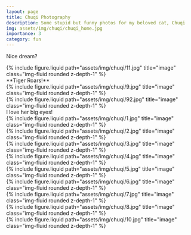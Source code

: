 ```yaml
---
layout: page
title: Chuqi Photography
description: Some stupid but funny photos for my beloved cat, Chuqi
img: assets/img/chuqi/chuqi_home.jpg
importance: 3
category: fun
---
```



Nice dream?
<div class="row justify-content-sm-center">
    <div class="col-sm mt-3 mt-md-0">
        {% include figure.liquid path="assets/img/chuqi/11.jpg" title="image" class="img-fluid rounded z-depth-1" %}
    </div>
</div>
**Tiger Roars!**
<div class="row">
    <div class="col-sm mt-3 mt-md-0">
        {% include figure.liquid path="assets/img/chuqi/9.jpg" title="image" class="img-fluid rounded z-depth-1" %}
    </div>
    <div class="col-sm mt-3 mt-md-0">
        {% include figure.liquid path="assets/img/chuqi/92.jpg" title="image" class="img-fluid rounded z-depth-1" %}
    </div>
</div>
I love her big eyes!
<div class="row">
    <div class="col-sm mt-3 mt-md-0">
        {% include figure.liquid path="assets/img/chuqi/1.jpg" title="image" class="img-fluid rounded z-depth-1" %}
    </div>
    <div class="col-sm mt-3 mt-md-0">
        {% include figure.liquid path="assets/img/chuqi/2.jpg" title="image" class="img-fluid rounded z-depth-1" %}
    </div>
    <div class="col-sm mt-3 mt-md-0">
        {% include figure.liquid path="assets/img/chuqi/3.jpg" title="image" class="img-fluid rounded z-depth-1" %}
    </div>
</div>

<div class="row">
    <div class="col-sm mt-3 mt-md-0">
        {% include figure.liquid path="assets/img/chuqi/4.jpg" title="image" class="img-fluid rounded z-depth-1" %}
    </div>
    <div class="col-sm mt-3 mt-md-0">
        {% include figure.liquid path="assets/img/chuqi/5.jpg" title="image" class="img-fluid rounded z-depth-1" %}
    </div>
    <div class="col-sm mt-3 mt-md-0">
        {% include figure.liquid path="assets/img/chuqi/6.jpg" title="image" class="img-fluid rounded z-depth-1" %}
    </div>
</div>

<div class="row">
    <div class="col-sm mt-3 mt-md-0">
        {% include figure.liquid path="assets/img/chuqi/7.jpg" title="image" class="img-fluid rounded z-depth-1" %}
    </div>
    <div class="col-sm mt-3 mt-md-0">
        {% include figure.liquid path="assets/img/chuqi/8.jpg" title="image" class="img-fluid rounded z-depth-1" %}
    </div>
    <div class="col-sm mt-3 mt-md-0">
        {% include figure.liquid path="assets/img/chuqi/10.jpg" title="image" class="img-fluid rounded z-depth-1" %}
    </div>
</div>

